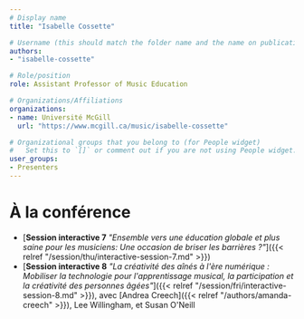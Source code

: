 ```yaml
---
# Display name
title: "Isabelle Cossette"

# Username (this should match the folder name and the name on publications)
authors:
- "isabelle-cossette"

# Role/position
role: Assistant Professor of Music Education

# Organizations/Affiliations
organizations: 
- name: Université McGill
  url: "https://www.mcgill.ca/music/isabelle-cossette"

# Organizational groups that you belong to (for People widget)
#   Set this to `[]` or comment out if you are not using People widget.
user_groups:
- Presenters
---
```


<!-- 
# À propos

-->


# À la conférence

- [**Session interactive 7** *"Ensemble vers une éducation globale et plus saine pour les musiciens: Une occasion de briser les barrières ?"*]({{< relref "/session/thu/interactive-session-7.md" >}})
- [**Session interactive 8** *"La créativité des aînés à l'ère numérique : Mobiliser la technologie pour l'apprentissage musical, la participation et la créativité des personnes âgées"*]({{< relref "/session/fri/interactive-session-8.md" >}}), avec [Andrea Creech]({{< relref "/authors/amanda-creech" >}}), Lee Willingham, et Susan O'Neill